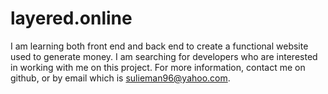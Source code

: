 # layered.online
I am learning both front end and back end to create a functional website used to generate money. I am searching for developers who are interested in working with me on this project. For more information, contact me on github, or by email which is sulieman96@yahoo.com.
